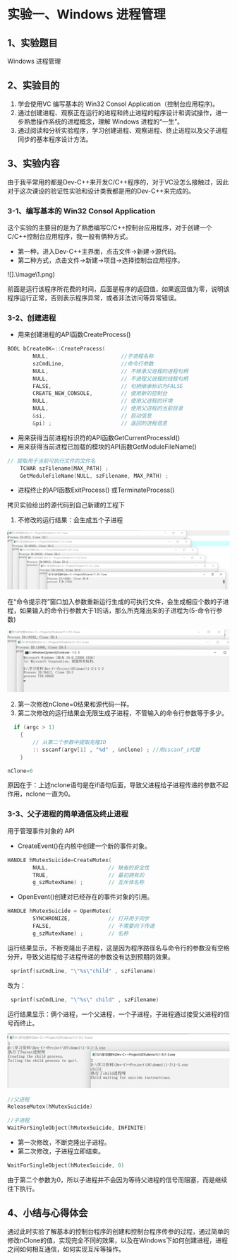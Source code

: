 # 实验一、Windows 进程管理

## 1、实验题目

Windows 进程管理

## 2、实验目的

1. 学会使用VC 编写基本的 Win32 Consol Application（控制台应用程序)。
2. 通过创建进程、观察正在运行的进程和终止进程的程序设计和调试操作，进一步熟悉操作系统的进程概念，理解 Windows 进程的“一生”。
3. 通过阅读和分析实验程序，学习创建进程、观察进程、终止进程以及父子进程同步的基本程序设计方法。

## 3、实验内容

由于我平常用的都是Dev-C++来开发C/C++程序的，对于VC没怎么接触过，因此对于这次课设的验证性实验和设计类我都是用的Dev-C++来完成的。

### 3-1、编写基本的 Win32 Consol Application

这个实验的主要目的是为了熟悉编写C/C++控制台应用程序，对于创建一个C/C++控制台应用程序，我一般有俩种方式。
* 第一种，进入Dev-C++主界面，点击文件->新建->源代码。
* 第二种方式，点击文件->新建->项目->选择控制台应用程序。


![].\image\1.png)

前面是运行该程序所花费的时间，后面是程序的返回值，如果返回值为零，说明该程序运行正常，否则表示程序异常，或者非法访问等异常错误。

### 3-2、创建进程

* 用来创建进程的API函数CreateProcess()
```c
BOOL bCreateOK=::CreateProcess(
        NULL,						//子进程名称
        szCmdLine,					//命令行参数
        NULL,						// 不继承父进程的进程句柄
        NULL,						// 不进程父进程的线程句柄
        FALSE,						// 句柄继承标识为FALSE
        CREATE_NEW_CONSOLE,			// 使用新的控制台
        NULL,						// 使用父进程的环境
        NULL,						// 使用父进程的当前目录
        &si,						// 启动信息
        &pi) ;						// 返回的进程信息
```
* 用来获得当前进程标识符的API函数GetCurrentProcessId()
* 用来获得当前进程已加载的模块的API函数GetModuleFileName()
```c
// 提取用于当前可执行文件的文件名
    TCHAR szFilename[MAX_PATH] ;
    GetModuleFileName(NULL, szFilename, MAX_PATH) ;
```
* 进程终止的API函数ExitProcess() 或TerminateProcess()

拷贝实验给出的源代码到自己新建的工程下
1. 不修改的运行结果：会生成五个子进程

![](.\image\2.png)
    
在“命令提示符”窗口加入参数重新运行生成的可执行文件，会生成相应个数的子进程，如果输入的命令行参数大于1的话，那么所克隆出来的子进程为(5-命令行参数)

![](.\image\3.png)

2. 第一次修改nClone=0结果和源代码一样。
3. 第二次修改的运行结果会无限生成子进程，不管输入的命令行参数等于多少。
```c
  if (argc > 1)
    {
        // 从第二个参数中提取克隆ID
        :: sscanf(argv[1] , "%d" , &nClone) ; //用sscanf_s代替
    }
```
```c
nClone=0
```
原因在于：上述nclone语句是在if语句后面，导致父进程给子进程传递的参数不起作用，nclone一直为0。

### 3-3、父子进程的简单通信及终止进程

用于管理事件对象的 API

* CreateEvent()在内核中创建一个新的事件对象。
```c
HANDLE hMutexSuicide=CreateMutex(
        NULL,					// 缺省的安全性
        TRUE,					// 最初拥有的
        g_szMutexName) ;		// 互斥体名称
```
* OpenEvent()创建对已经存在的事件对象的引用。
```c
HANDLE hMutexSuicide = OpenMutex(
        SYNCHRONIZE,			// 打开用于同步
        FALSE,					// 不需要向下传递
        g_szMutexName) ;		// 名称
```
运行结果显示，不断克隆出子进程，这是因为程序路径名与命令行的参数没有空格分开，导致父进程给子进程传递的参数没有达到预期的效果。
```c
 sprintf(szCmdLine, "\"%s\"child" , szFilename)
```
改为：
```c
 sprintf(szCmdLine, "\"%s\" child" , szFilename)
```
运行结果显示：俩个进程，一个父进程，一个子进程，子进程通过接受父进程的信号而终止。

![](.\image\4.png)

```c
//父进程
ReleaseMutex(hMutexSuicide) 
```
```c
//子进程
WaitForSingleObject(hMutexSuicide, INFINITE) 
```
* 第一次修改，不断克隆出子进程。
* 第二次修改，子进程立即结束。
```c
WaitForSingleObject(hMutexSuicide, 0)
```
由于第二个参数为0，所以子进程并不会因为等待父进程的信号而阻塞，而是继续往下执行。

## 4、小结与心得体会

通过此时实验了解基本的控制台程序的创建和控制台程序传参的过程，通过简单的修改nClone的值，实现完全不同的效果，以及在Windows下如何创建进程，进程之间如何相互通信，如何实现互斥等操作。
